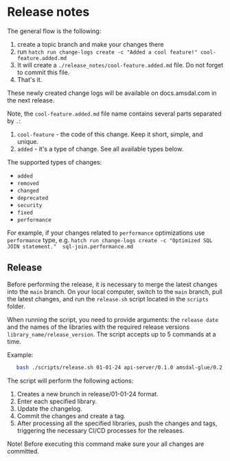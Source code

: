 # Release notes

The general flow is the following:

1. create a topic branch and make your changes there
2. run `hatch run change-logs create -c "Added a cool feature!" cool-feature.added.md`
3. It will create a `./release_notes/cool-feature.added.md` file. Do not forget to commit this file.
4. That's it.

These newly created change logs will be available on docs.amsdal.com in the next release.

Note, the `cool-feature.added.md` file name contains several parts separated by `.`:

1. `cool-feature` - the code of this change. Keep it short, simple, and unique.
2. `added` - it's a type of change. See all available types below.

The supported types of changes:

- `added`
- `removed`
- `changed`
- `deprecated`
- `security`
- `fixed`
- `performance`

For example, if your changes related to `performance` optimizations use `performance` type, e.g. 
`hatch run change-logs create -c "Optimized SQL JOIN statement."  sql-join.performance.md`

## Release

Before performing the release, it is necessary to merge the latest changes into the `main` branch. On your local computer, switch to the `main` branch, pull the latest changes, and run the `release.sh` script located in the `scripts` folder.

When running the script, you need to provide arguments: the `release date` and the names of the libraries with the required release versions `library_name/release_version`. The script accepts up to 5 commands at a time.

Example:

``` bash
   bash ./scripts/release.sh 01-01-24 api-server/0.1.0 amsdal-glue/0.2.0
```
The script will perform the following actions:
1. Creates a new brunch in release/01-01-24 format.
2. Enter each specified library.
3. Update the changelog.
4. Commit the changes and create a tag.
5. After processing all the specified libraries, push the changes and tags, triggering the necessary CI/CD processes for the releases.

Note! Before executing this command make sure your all changes are committed.
